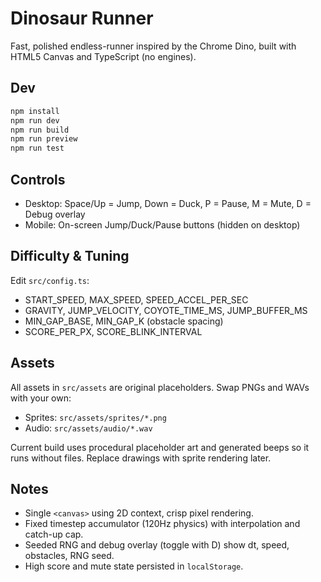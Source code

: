 # Dinosaur Runner

Fast, polished endless-runner inspired by the Chrome Dino, built with HTML5 Canvas and TypeScript (no engines).

## Dev

```bash
npm install
npm run dev
npm run build
npm run preview
npm run test
```

## Controls

- Desktop: Space/Up = Jump, Down = Duck, P = Pause, M = Mute, D = Debug overlay
- Mobile: On-screen Jump/Duck/Pause buttons (hidden on desktop)

## Difficulty & Tuning

Edit `src/config.ts`:
- START_SPEED, MAX_SPEED, SPEED_ACCEL_PER_SEC
- GRAVITY, JUMP_VELOCITY, COYOTE_TIME_MS, JUMP_BUFFER_MS
- MIN_GAP_BASE, MIN_GAP_K (obstacle spacing)
- SCORE_PER_PX, SCORE_BLINK_INTERVAL

## Assets

All assets in `src/assets` are original placeholders. Swap PNGs and WAVs with your own:
- Sprites: `src/assets/sprites/*.png`
- Audio: `src/assets/audio/*.wav`

Current build uses procedural placeholder art and generated beeps so it runs without files. Replace drawings with sprite rendering later.

## Notes

- Single `<canvas>` using 2D context, crisp pixel rendering.
- Fixed timestep accumulator (120Hz physics) with interpolation and catch-up cap.
- Seeded RNG and debug overlay (toggle with D) show dt, speed, obstacles, RNG seed.
- High score and mute state persisted in `localStorage`.
